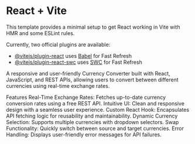 # React + Vite

This template provides a minimal setup to get React working in Vite with HMR and some ESLint rules.

Currently, two official plugins are available:

- [@vitejs/plugin-react](https://github.com/vitejs/vite-plugin-react/blob/main/packages/plugin-react/README.md) uses [Babel](https://babeljs.io/) for Fast Refresh
- [@vitejs/plugin-react-swc](https://github.com/vitejs/vite-plugin-react-swc) uses [SWC](https://swc.rs/) for Fast Refresh

A responsive and user-friendly Currency Converter built with React, JavaScript, and REST APIs, allowing users to convert between different currencies using real-time exchange rates.

Features
Real-Time Exchange Rates: Fetches up-to-date currency conversion rates using a free REST API.
Intuitive UI: Clean and responsive design with a seamless user experience.
Custom React Hook: Encapsulates API fetching logic for reusability and maintainability.
Dynamic Currency Selection: Supports multiple currencies with dropdown selectors.
Swap Functionality: Quickly switch between source and target currencies.
Error Handling: Displays user-friendly error messages for API failures.
